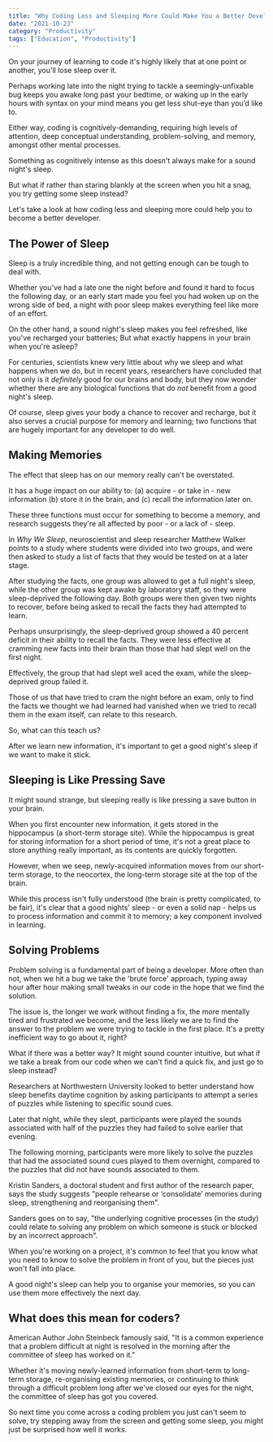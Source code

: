 ```yaml
---
title: "Why Coding Less and Sleeping More Could Make You a Better Developer"
date: "2021-10-23"
category: "Productivity"
tags: ["Education", "Productivity"]
---
```


On your journey of learning to code it's highly likely that at one point or another, you'll lose sleep over it.

Perhaps working late into the night trying to tackle a seemingly-unfixable bug keeps you awake long past your bedtime, or waking up in the early hours with syntax on your mind means you get less shut-eye than you’d like to.

Either way, coding is cognitively-demanding, requiring high levels of attention, deep conceptual understanding, problem-solving, and memory, amongst other mental processes.

Something as cognitively intense as this doesn't always make for a sound night's sleep.

But what if rather than staring blankly at the screen when you hit a snag, you try getting some sleep instead?

Let's take a look at how coding less and sleeping more could help you to become a better developer.

## The Power of Sleep

Sleep is a truly incredible thing, and not getting enough can be tough to deal with.

Whether you've had a late one the night before and found it hard to focus the following day, or an early start made you feel you had woken up on the wrong side of bed, a night with poor sleep makes everything feel like more of an effort.

On the other hand, a sound night's sleep makes you feel refreshed, like you've recharged your batteries; But what exactly happens in your brain when you're asleep?

For centuries, scientists knew very little about why we sleep and what happens when we do, but in recent years, researchers have concluded that not only is it _definitely_ good for our brains and body, but they now wonder whether there are any biological functions that do _not_ benefit from a good night's sleep.

Of course, sleep gives your body a chance to recover and recharge, but it also serves a crucial purpose for memory and learning; two functions that are hugely important for any developer to do well.

## Making Memories

The effect that sleep has on our memory really can't be overstated.

It has a huge impact on our ability to:
(a) acquire - or take in - new information
(b) store it in the brain, and
(c) recall the information later on.

These three functions must occur for something to become a memory, and research suggests they're all affected by poor - or a lack of - sleep.

In _Why We Sleep_, neuroscientist and sleep researcher Matthew Walker points to a study where students were divided into two groups, and were then asked to study a list of facts that they would be tested on at a later stage.

After studying the facts, one group was allowed to get a full night's sleep, while the other group was kept awake by laboratory staff, so they were sleep-deprived the following day. Both groups were then given two nights to recover, before being asked to recall the facts they had attempted to learn.

Perhaps unsurprisingly, the sleep-deprived group showed a 40 percent deficit in their ability to recall the facts. They were less effective at cramming new facts into their brain than those that had slept well on the first night.

Effectively, the group that had slept well aced the exam, while the sleep-deprived group failed it.

Those of us that have tried to cram the night before an exam, only to find the facts we thought we had learned had vanished when we tried to recall them in the exam itself, can relate to this research.

So, what can this teach us?

After we learn new information, it's important to get a good night's sleep if we want to make it stick.

## Sleeping is Like Pressing Save

It might sound strange, but sleeping really is like pressing a save button in your brain.

When you first encounter new information, it gets stored in the hippocampus (a short-term storage site). While the hippocampus is great for storing information for a short period of time, it's not a great place to store anything really important, as its contents are quickly forgotten.

However, when we seep, newly-acquired information moves from our short-term storage, to the neocortex, the long-term storage site at the top of the brain.

While this process isn't fully understood (the brain is pretty complicated, to be fair), it's clear that a good nights' sleep - or even a solid nap - helps us to process information and commit it to memory; a key component involved in learning.

## Solving Problems

Problem solving is a fundamental part of being a developer. More often than not, when we hit a bug we take the 'brute force' approach, typing away hour after hour making small tweaks in our code in the hope that we find the solution.

The issue is, the longer we work without finding a fix, the more mentally tired and frustrated we become, and the less likely we are to find the answer to the problem we were trying to tackle in the first place. It's a pretty inefficient way to go about it, right?

What if there was a better way? It might sound counter intuitive, but what if we take a break from our code when we can't find a quick fix, and just go to sleep instead?

Researchers at Northwestern University looked to better understand how sleep benefits daytime cognition by asking participants to attempt a series of puzzles while listening to specific sound cues.

Later that night, while they slept, participants were played the sounds associated with half of the puzzles they had failed to solve earlier that evening.

The following morning, participants were more likely to solve the puzzles that had the associated sound cues played to them overnight, compared to the puzzles that did not have sounds associated to them.

Kristin Sanders, a doctoral student and first author of the research paper, says the study suggests "people rehearse or ‘consolidate’ memories during sleep, strengthening and reorganising them".

Sanders goes on to say, "the underlying cognitive processes (in the study) could relate to solving any problem on which someone is stuck or blocked by an incorrect approach".

When you're working on a project, it's common to feel that you know what you need to know to solve the problem in front of you, but the pieces just won't fall into place.

A good night's sleep can help you to organise your memories, so you can use them more effectively the next day.

## What does this mean for coders?

American Author John Steinbeck famously said, "It is a common experience that a problem difficult at night is resolved in the morning after the committee of sleep has worked on it."

Whether it's moving newly-learned information from short-term to long-term storage, re-organising existing memories, or continuing to think through a difficult problem long after we've closed our eyes for the night, the committee of sleep has got you covered.

So next time you come across a coding problem you just can't seem to solve, try stepping away from the screen and getting some sleep, you might just be surprised how well it works.

